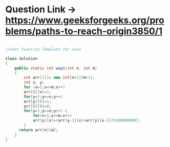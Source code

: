# Question Link -> https://www.geeksforgeeks.org/problems/paths-to-reach-origin3850/1

```Java

//User function Template for Java

class Solution
{
    public static int ways(int n, int m)
    {
        int arr[][]= new int[n+1][m+1];
        int x, y;
        for (x=1;x<=m;x++) 
        arr[0][x]=1;
        for(y=1;y<=n;y++)
        arr[y][0]=1;
        arr[0][0]=0;
        for(y=1;y<=n;y++) {
            for(x=1;x<=m;x++)
            arr[y][x]=(arr[y-1][x]+arr[y][x-1])%1000000007;
        }
      return arr[n][m];
    }
}
  ````
